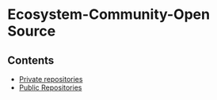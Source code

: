 # Ecosystem-Community-Open Source

## Contents

- [Private repositories](/Handbook/Coding/Ecosystem-Community-Open%20Source/Private%20repositories)
- [Public Repositories](/Handbook/Coding/Ecosystem-Community-Open%20Source/Public%20Repositories)
